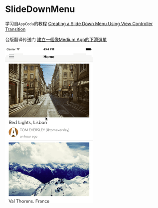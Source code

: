# SlideDownMenu

学习自`AppCoda`的教程 [Creating a Slide Down Menu Using View Controller Transition](http://www.appcoda.com/slide-down-menu-swift/)

台版翻译传送门 [建立一個像Medium App的下滑選單](http://www.appcoda.com.tw/slide-down-menu-navigation/)

![](./Screenshot/SlideDownMenu.gif)
